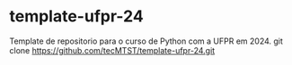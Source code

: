 # template-ufpr-24
Template de repositorio para o curso de Python com a UFPR em 2024.
git clone https://github.com/tecMTST/template-ufpr-24.git
